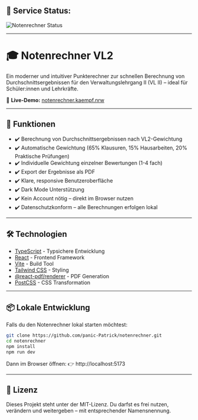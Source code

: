 ## 🚦 Service Status:

![Notenrechner Status](https://uptime.kaempf.nrw/api/badge/1/status?upLabel=Online&downLabel=Offline&upColor=brightgreen&downColor=red)

---

# 🎓 Notenrechner VL2

Ein moderner und intuitiver Punkterechner zur schnellen Berechnung von Durchschnittsergebnissen für den Verwaltungslehrgang II (VL II) – ideal für Schüler:innen und Lehrkräfte.

🔗 **Live-Demo:** [notenrechner.kaempf.nrw](https://notenrechner.kaempf.nrw)

---

## 🚀 Funktionen

- ✔️ Berechnung von Durchschnittsergebnissen nach VL2-Gewichtung
- ✔️ Automatische Gewichtung (65% Klausuren, 15% Hausarbeiten, 20% Praktische Prüfungen)
- ✔️ Individuelle Gewichtung einzelner Bewertungen (1-4 fach)
- ✔️ Export der Ergebnisse als PDF
- ✔️ Klare, responsive Benutzeroberfläche
- ✔️ Dark Mode Unterstützung
- ✔️ Kein Account nötig – direkt im Browser nutzen
- ✔️ Datenschutzkonform – alle Berechnungen erfolgen lokal

---

## 🛠️ Technologien

- [TypeScript](https://www.typescriptlang.org/) - Typsichere Entwicklung
- [React](https://reactjs.org/) - Frontend Framework
- [Vite](https://vitejs.dev/) - Build Tool
- [Tailwind CSS](https://tailwindcss.com/) - Styling
- [@react-pdf/renderer](https://react-pdf.org/) - PDF Generation
- [PostCSS](https://postcss.org/) - CSS Transformation

---

## 📦 Lokale Entwicklung

Falls du den Notenrechner lokal starten möchtest:

```bash
git clone https://github.com/panic-Patrick/notenrechner.git
cd notenrechner
npm install
npm run dev
```

Dann im Browser öffnen:
👉 http://localhost:5173

---

## 📄 Lizenz

Dieses Projekt steht unter der MIT-Lizenz.
Du darfst es frei nutzen, verändern und weitergeben – mit entsprechender Namensnennung.